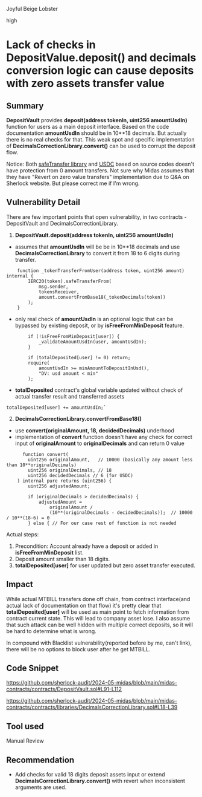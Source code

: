 Joyful Beige Lobster

high

# Lack of checks in DepositValue.deposit() and decimals conversion logic can cause deposits with zero assets transfer value

## Summary
**DepositVault** provides **deposit(address tokenIn, uint256 amountUsdIn)** function for users as a main deposit interface. Based on the code documentation **amountUsdIn** should be in 10**18 decimals. But actually there is no real checks for that.
This weak spot and specific implementation of **DecimalsCorrectionLibrary.convert()** can be used to corrupt the deposit flow.

Notice:
Both [safeTransfer library](https://github.com/OpenZeppelin/openzeppelin-contracts-upgradeable/blob/v4.9.0/contracts/token/ERC20/utils/SafeERC20Upgradeable.sol) and [USDC](https://github.com/circlefin/stablecoin-evm/blob/master/contracts/v1/FiatTokenV1.sol) based on source codes doesn't have protection from 0 amount transfers.
Not sure why Midas assumes that they have "Revert on zero value transfers" implementation due to Q&A on Sherlock website.
But please correct me if I'm wrong.

## Vulnerability Detail
There are few important points that open vulnerability, in two contracts - DepositVault and DecimalsCorrectionLibrary.

1) **DepositVault.deposit(address tokenIn, uint256 amountUsdIn)**  
- assumes that **amountUsdIn** will be be in 10**18 decimals and use **DecimalsCorrectionLibrary** to convert it from 18 to 6 digits during transfer.
```solidity
    function _tokenTransferFromUser(address token, uint256 amount) internal {  
        IERC20(token).safeTransferFrom(
            msg.sender,
            tokensReceiver,
            amount.convertFromBase18(_tokenDecimals(token))  
        );
    }
```
- only real check of **amountUsdIn** is an optional logic that can be bypassed by existing deposit, or by **isFreeFromMinDeposit** feature.
```solidity
        if (!isFreeFromMinDeposit[user]) {
            _validateAmountUsdIn(user, amountUsdIn);
        }
```
```solidity
        if (totalDeposited[user] != 0) return;  
        require(
            amountUsdIn >= minAmountToDepositInUsd(),
            "DV: usd amount < min"
        );
```
- **totalDeposited** contract's global variable updated without check of actual transfer result and transferred assets
```solidity
totalDeposited[user] += amountUsdIn;`
```

2) **DecimalsCorrectionLibrary.convertFromBase18()**
- use **convert(originalAmount, 18, decidedDecimals)** underhood
- implementation of **convert** function doesn't have any check for correct input of **originalAmount** to **originalDecimals** and can return 0 value
```solidity
      function convert(
        uint256 originalAmount,   // 10000 (basically any amount less than 10**originalDecimals)
        uint256 originalDecimals, // 18
        uint256 decidedDecimals // 6 (for USDC)
    ) internal pure returns (uint256) {
        uint256 adjustedAmount;

        if (originalDecimals > decidedDecimals) {
            adjustedAmount =
                originalAmount /
                (10**(originalDecimals - decidedDecimals));  // 10000 / 10**(18-6) = 0
        } else { // For our case rest of function is not needed
```


Actual steps:
1. Precondition: Account already have a deposit or added in **isFreeFromMinDeposit** list.
2. Deposit amount smaller than 18 digits.
3. **totalDeposited[user]** for user updated but zero asset transfer executed.

## Impact
While actual MTBILL transfers done off chain, from contract interface(and actual lack of documentation on that flow) it's pretty clear  that **totalDeposited[user]** will be used as main point to fetch information from contract current state. 
This will lead to company asset lose.
I also assume that such attack can be well hidden with multiple correct deposits, so it will be hard to determine what is wrong.

In compound with Blacklist vulnerability(reported before by me, can't link), there will be no options to block user after he get MTBILL.

## Code Snippet
https://github.com/sherlock-audit/2024-05-midas/blob/main/midas-contracts/contracts/DepositVault.sol#L91-L112

https://github.com/sherlock-audit/2024-05-midas/blob/main/midas-contracts/contracts/libraries/DecimalsCorrectionLibrary.sol#L18-L39

## Tool used

Manual Review

## Recommendation

- Add checks for valid 18 digits deposit assets input or extend **DecimalsCorrectionLibrary.convert()** with revert when inconsistent arguments are used.